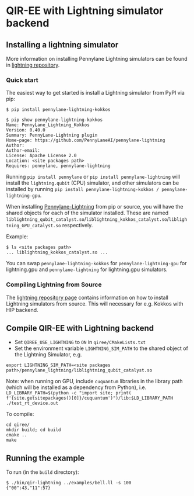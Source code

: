 # QIR-EE with Lightning simulator backend

## Installing a lightning simulator

More information on installing Pennylane Lightning simulators can be found in [lightning repository](https://github.com/PennyLaneAI/pennylane-lightning).

### Quick start
The easiest way to get started is install a Lightning simulator from PyPI via pip:

```
$ pip install pennylane-lightning-kokkos

$ pip show pennylane-lightning-kokkos
Name: PennyLane_Lightning_Kokkos
Version: 0.40.0
Summary: PennyLane-Lightning plugin
Home-page: https://github.com/PennyLaneAI/pennylane-lightning
Author: 
Author-email: 
License: Apache License 2.0
Location: <site packages path>
Requires: pennylane, pennylane-lightning
```
Running `pip install pennylane` or `pip install pennylane-lightning` will install the `lightning.qubit` (CPU) simulator, and other simulators can be installed by running `pip install pennylane-lightning-kokkos / pennylane-lightning-gpu`.

When installing [Pennylane-Lightning](https://github.com/PennyLaneAI/pennylane-lightning) from pip or source, you will have the shared objects for each of the simulator installed. These are named `liblightning_qubit_catalyst.so`/`liblightning_kokkos_catalyst.so`/`liblightning_GPU_catalyst.so` respectively.

Example:
```
$ ls <site packages path>
... liblightning_kokkos_catalyst.so ...
```

You can swap `pennylane-lightning-kokkos` for `pennylane-lightning-gpu` for lightning.gpu and `pennylane-lightning` for lightning.gpu simulators.

### Compiling Lightning from Source

The [lightning repository page](https://github.com/PennyLaneAI/pennylane-lightning) contains information on how to install Lightning simulators from source. This will necessary for e.g. Kokkos with HIP backend.

## Compile QIR-EE with Lightning backend

- Set `QIREE_USE_LIGHTNING` to `ON` in `qiree/CMakeLists.txt`
- Set the environment variable `LIGHTNING_SIM_PATH` to the shared object of the Lightning Simulator, e.g.

```
export LIGHTNING_SIM_PATH=<site packages path>/pennylane_lightning/liblightning_qubit_catalyst.so
```

Note: when running on GPU, include `cuquantum` libraries in the library path (which will be installed as a dependency from Python), i.e. `LD_LIBRARY_PATH=$(python -c "import site; print( f'{site.getsitepackages()[0]}/cuquantum')")/lib:$LD_LIBRARY_PATH ./test_rt_device.out`

To compile:

```
cd qiree/
mkdir build; cd build
cmake ..
make

```

## Running the example

To run (in the `build` directory):

```
$ ./bin/qir-lightning ../examples/bell.ll -s 100
{"00":43,"11":57}
```

